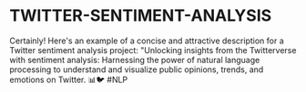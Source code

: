 # TWITTER-SENTIMENT-ANALYSIS
Certainly! Here's an example of a concise and attractive description for a Twitter sentiment analysis project:  "Unlocking insights from the Twitterverse with sentiment analysis: Harnessing the power of natural language processing to understand and visualize public opinions, trends, and emotions on Twitter. 📊🐦 #NLP
